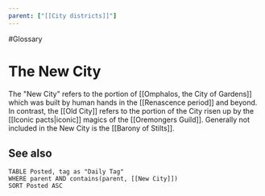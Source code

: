 ```yaml
---
parent: ["[[City districts]]"]
---
```

#Glossary
# The New City

The "New City" refers to the portion of [[Omphalos, the City of Gardens]] which was built by human hands in the [[Renascence period]] and beyond. In contrast, the [[Old City]] refers to the portion of the City risen up by the [[Iconic pacts|iconic]] magics of the [[Oremongers Guild]]. Generally not included in the New City is the [[Barony of Stilts]].

## See also
```dataview
TABLE Posted, tag as "Daily Tag"
WHERE parent AND contains(parent, [[New City]])
SORT Posted ASC
```
